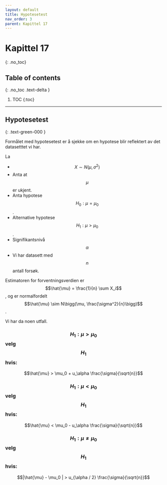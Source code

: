 ```yaml
---
layout: default
title: Hypotesetest
nav_order: 3
parent: Kapittel 17
---
```


# Kapittel 17
{: .no_toc}
## Table of contents
{: .no_toc .text-delta }

1. TOC
{:toc}

---

## Hypotesetest
{: .text-green-000 }

Formålet med hypotesetest er å sjekke om en hypotese blir reflektert av det datasetttet vi har.

La

- $$X \sim N\big(\mu,\sigma^2\big)$$
- Anta at $$\mu$$ er ukjent.
- Anta hypotese $$H_0 : \mu = \mu_0$$.
- Alternative hypotese $$H_1 : \mu > \mu_0$$.
- Signifikantsnivå $$\alpha$$
- Vi har datasett med $$n$$ antall forsøk.

Estimatoren for forventningsverdien er $$\hat{\mu} = \frac{1}{n} \sum X_i$$, og er normalfordelt $$\hat{\mu} \sim N\bigg(\mu, \frac{\sigma^2}{n}\bigg)$$.

Vi har da noen utfall.

### $$H_1 : \mu > \mu_0$$ velg $$H_1$$ hvis:

$$\hat{\mu} > \mu_0 + u_\alpha \frac{\sigma}{\sqrt{n}}$$

### $$H_1 : \mu < \mu_0$$ velg $$H_1$$ hvis:

$$\hat{\mu} < \mu_0 - u_\alpha \frac{\sigma}{\sqrt{n}}$$

### $$H_1 : \mu \neq \mu_0$$ velg $$H_1$$ hvis:

$$|\hat{\mu} - \mu_0 | > u_{\alpha / 2} \frac{\sigma}{\sqrt{n}}$$
